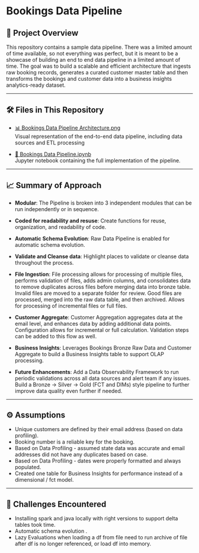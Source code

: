 # Bookings Data Pipeline

## 📌 Project Overview

This repository contains a sample data pipeline.  There was a limited amount of time available, so not everything was perfect, but it is meant to be a showcase of building an end to end data pipeline in a limited amount of time. The goal was to build a scalable and efficient architecture that ingests raw booking records, generates a curated customer master table and then transforms the bookings and customer data into a business insights analytics-ready dataset.

---

## 🛠️ Files in This Repository

- [📊 Bookings Data Pipeline Architecture.png](./Bookings%20Data%20Pipeline%20Architecture.png)  
  Visual representation of the end-to-end data pipeline, including data sources and ETL processing

- [📓 Bookings Data Pipeline.ipynb](./Bookings%20Data%20Pipeline.ipynb)  
  Jupyter notebook containing the full implementation of the pipeline.

---

## 📈 Summary of Approach
- **Modular**:  The Pipeline is broken into 3 independent modules that can be run independently or in sequence.
- **Coded for readability and resuse**:  Create functions for reuse, organization, and readability of code.
- **Automatic Schema Evolution**:  Raw Data Pipeline is enabled for automatic schema evolution.
- **Validate and Cleanse data**:  Highlight places to validate or cleanse data throughout the process.
  
- **File Ingestion**: File processing allows for processing of multiple files, performs validation of files, adds admin columns, and consolidates data to remove duplicates across files before merging data into bronze table.
                      Invalid files are moved to a separate folder for review.   Good files are processed, merged into the raw data table, and then archived.
                      Allows for processing of incremental files or full files.
- **Customer Aggregate**: Customer Aggregation aggregates data at the email level, and enhances data by adding additional data points.   Configuration allows for incremental or full calculation.
                      Validation steps can be added to this flow as well.
- **Business Insights**:  Leverages Bookings Bronze Raw Data and Customer Aggregate to build a Business Insights table to support OLAP processing.   
- **Future Enhancements**: Add a Data Observability Framework to run periodic validations across all data sources and alert team if any issues.
                           Build a Bronze -> Silver -> Gold (FCT and DIMs) style pipeline to further improve data quality even further if needed.

---

## ⚙️ Assumptions

- Unique customers are defined by their email address (based on data profiling).
- Booking number is a reliable key for the booking.
- Based on Data Profiling - assumed state data was accurate and email addresses did not have any duplicates based on case.
- Based on Data Profiling - dates were properly formatted and always populated.
- Created one table for Business Insights for performance instead of a dimensional / fct model.

---

## 🚧 Challenges Encountered

- Installing spark and java locally with right versions to support delta tables took time.
- Automatic schema evolution .
- Lazy Evaluations when loading a df from file need to run archive of file after df is no longer referenced, or load df into memory.
